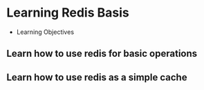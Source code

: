 # Learning Redis Basis

- Learning Objectives
## Learn how to use redis for basic operations
## Learn how to use redis as a simple cache

